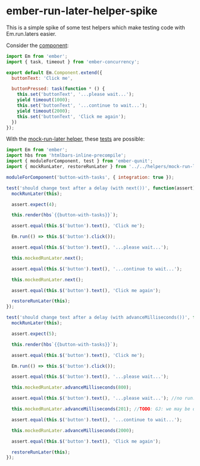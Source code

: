 # ember-run-later-helper-spike

This is a simple spike of some test helpers which make testing code with Em.run.laters easier.

Consider the [component](https://github.com/GavinJoyce/ember-run-later-helper-spike/blob/master/app/components/button-with-tasks.js):

```js
import Em from 'ember';
import { task, timeout } from 'ember-concurrency';

export default Em.Component.extend({
  buttonText: 'Click me',

  buttonPressed: task(function * () {
    this.set('buttonText', '...please wait...');
    yield timeout(1000);
    this.set('buttonText', '...continue to wait...');
    yield timeout(2000);
    this.set('buttonText', 'Click me again');
  })
});
```

With the [mock-run-later helper](https://github.com/GavinJoyce/ember-run-later-helper-spike/blob/master/tests/helpers/mock-run-later.js), these [tests](https://github.com/GavinJoyce/ember-run-later-helper-spike/blob/master/tests/integration/components/button-with-tasks-test.js) are possible:

```js
import Em from 'ember';
import hbs from 'htmlbars-inline-precompile';
import { moduleForComponent, test } from 'ember-qunit';
import { mockRunLater, restoreRunLater } from '../../helpers/mock-run-later';

moduleForComponent('button-with-tasks', { integration: true });

test('should change text after a delay (with next())', function(assert) {
  mockRunLater(this);

  assert.expect(4);

  this.render(hbs`{{button-with-tasks}}`);

  assert.equal(this.$('button').text(), 'Click me');

  Em.run(() => this.$('button').click());

  assert.equal(this.$('button').text(), '...please wait...');

  this.mockedRunLater.next();

  assert.equal(this.$('button').text(), '...continue to wait...');

  this.mockedRunLater.next();

  assert.equal(this.$('button').text(), 'Click me again');

  restoreRunLater(this);
});

test('should change text after a delay (with advanceMilliseconds())', function(assert) {
  mockRunLater(this);

  assert.expect(5);

  this.render(hbs`{{button-with-tasks}}`);

  assert.equal(this.$('button').text(), 'Click me');

  Em.run(() => this.$('button').click());

  assert.equal(this.$('button').text(), '...please wait...');

  this.mockedRunLater.advanceMilliseconds(800);

  assert.equal(this.$('button').text(), '...please wait...'); //no run.later is executed

  this.mockedRunLater.advanceMilliseconds(201); //TODO: GJ: we may be off by one here

  assert.equal(this.$('button').text(), '...continue to wait...');

  this.mockedRunLater.advanceMilliseconds(2000);

  assert.equal(this.$('button').text(), 'Click me again');

  restoreRunLater(this);
});
```
